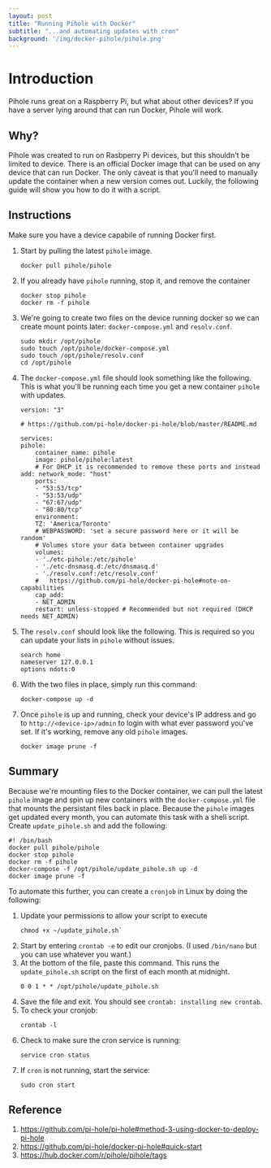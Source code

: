 ```yaml
---
layout: post
title: "Running Pihole with Docker"
subtitle: "...and automating updates with cron"
background: '/img/docker-pihole/pihole.png'
---
```


# Introduction
Pihole runs great on a Raspberry Pi, but what about other devices?  If you have a server lying around that can run Docker, Pihole will work.

## Why?
Pihole was created to run on Rasbperry Pi devices, but this shouldn't be limited to device.  There is an official Docker image that can be used on any device that can run Docker.  The only caveat is that you'll need to manually update the container when a new version comes out.  Luckily, the following guide will show you how to do it with a script.

## Instructions

Make sure you have a device capabile of running Docker first.

1. Start by pulling the latest `pihole` image.
   ```
   docker pull pihole/pihole
   ```
2. If you already have `pihole` running, stop it, and remove the container
   ```
   docker stop pihole
   docker rm -f pihole
   ```
3. We're going to create two files on the device running docker so we can create mount points later: `docker-compose.yml` and `resolv.conf`.
   ```
   sudo mkdir /opt/pihole
   sudo touch /opt/pihole/docker-compose.yml
   sudo touch /opt/pihole/resolv.conf
   cd /opt/pihole
   ```
4. The `docker-compose.yml` file should look something like the following.  This is what you'll be running each time you get a new container `pihole` with updates.
   ```
   version: "3"

   # https://github.com/pi-hole/docker-pi-hole/blob/master/README.md

   services:
   pihole:
       container_name: pihole
       image: pihole/pihole:latest
       # For DHCP it is recommended to remove these ports and instead add: network_mode: "host"
       ports:
       - "53:53/tcp"
       - "53:53/udp"
       - "67:67/udp"
       - "80:80/tcp"
       environment:
       TZ: 'America/Toronto'
       # WEBPASSWORD: 'set a secure password here or it will be random'
       # Volumes store your data between container upgrades
       volumes:
       - './etc-pihole:/etc/pihole'
       - './etc-dnsmasq.d:/etc/dnsmasq.d'
       - './resolv.conf:/etc/resolv.conf'
       #   https://github.com/pi-hole/docker-pi-hole#note-on-capabilities
       cap_add:
       - NET_ADMIN
       restart: unless-stopped # Recommended but not required (DHCP needs NET_ADMIN)
    ```
5. The `resolv.conf` should look like the following.  This is required so you can update your lists in `pihole` without issues.
   ```
   search home
   nameserver 127.0.0.1
   options ndots:0
   ```

6. With the two files in place, simply run this command:
   ```
   docker-compose up -d
   ```
7. Once `pihole` is up and running, check your device's IP address and go to `http://<device-ip>/admin` to login with what ever password you've set.  If it's working, remove any old `pihole` images.
   ```
   docker image prune -f
   ```

## Summary
Because we're mounting files to the Docker container, we can pull the latest `pihole` image and spin up new containers with the `docker-compose.yml` file that mounts the persistant files back in place.  Because the `pihole` images get updated every month, you can automate this task with a shell script.  Create `update_pihole.sh` and add the following:
```
#! /bin/bash
docker pull pihole/pihole
docker stop pihole
docker rm -f pihole
docker-compose -f /opt/pihole/update_pihole.sh up -d
docker image prune -f
```

To automate this further, you can create a `cronjob` in Linux by doing the following:

1. Update your permissions to allow your script to execute
   ```
   chmod +x ~/update_pihole.sh`
   ```
2. Start by entering `crontab -e` to edit our cronjobs.  (I used `/bin/nano` but you can use whatever you want.)
3. At the bottom of the file, paste this command.  This runs the `update_pihole.sh` script on the first of each month at midnight.
   ```
   0 0 1 * * /opt/pihole/update_pihole.sh
   ```
4. Save the file and exit.  You should see `crontab: installing new crontab`.
5. To check your cronjob:
   ```
   crontab -l
   ```
6. Check to make sure the cron service is running:
   ```
   service cron status
   ```
7. If `cron` is not running, start the service:
   ```
   sudo cron start
   ```

## Reference
1. https://github.com/pi-hole/pi-hole#method-3-using-docker-to-deploy-pi-hole
2. https://github.com/pi-hole/docker-pi-hole#quick-start
3. https://hub.docker.com/r/pihole/pihole/tags
